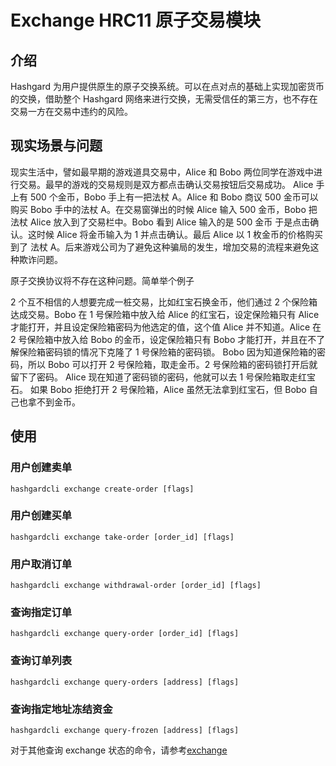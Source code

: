# Exchange HRC11 原子交易模块

## 介绍

Hashgard 为用户提供原生的原子交换系统。可以在点对点的基础上实现加密货币的交换，借助整个 Hashgard 网络来进行交换，无需受信任的第三方，也不存在交易一方在交易中违约的风险。

## 现实场景与问题

现实生活中，譬如最早期的游戏道具交易中，Alice 和 Bobo 两位同学在游戏中进行交易。最早的游戏的交易规则是双方都点击确认交易按钮后交易成功。 Alice 手上有 500 个金币，Bobo 手上有一把法杖 A。Alice 和 Bobo 商议 500 金币可以购买 Bobo 手中的法杖 A。在交易窗弹出的时候 Alice 输入 500 金币，Bobo 把法杖 Alice 放入到了交易栏中。Bobo 看到 Alice 输入的是 500 金币 于是点击确认。这时候 Alice 将金币输入为 1 并点击确认。最后 Alice 以 1 枚金币的价格购买到了 法杖 A。后来游戏公司为了避免这种骗局的发生，增加交易的流程来避免这种欺诈问题。


原子交换协议将不存在这种问题。简单举个例子

2 个互不相信的人想要完成一桩交易，比如红宝石换金币，他们通过 2 个保险箱达成交易。Bobo 在 1 号保险箱中放入给 Alice 的红宝石，设定保险箱只有 Alice 才能打开，并且设定保险箱密码为他选定的值，这个值 Alice 并不知道。Alice 在 2 号保险箱中放入给 Bobo 的金币，设定保险箱只有 Bobo 才能打开，并且在不了解保险箱密码锁的情况下克隆了 1 号保险箱的密码锁。
Bobo 因为知道保险箱的密码，所以 Bobo 可以打开 2 号保险箱，取走金币。2 号保险箱的密码锁打开后就留下了密码。
Alice 现在知道了密码锁的密码，他就可以去 1 号保险箱取走红宝石。
如果 Bobo 拒绝打开 2 号保险箱，Alice 虽然无法拿到红宝石，但 Bobo 自己也拿不到金币。



## 使用

### 用户创建卖单
```shell
hashgardcli exchange create-order [flags]
```

### 用户创建买单
```shell
hashgardcli exchange take-order [order_id] [flags]
```
### 用户取消订单
```shell
hashgardcli exchange withdrawal-order [order_id] [flags]
```
### 查询指定订单
```shell
hashgardcli exchange query-order [order_id] [flags]
```
### 查询订单列表
```shell
hashgardcli exchange query-orders [address] [flags]
```
### 查询指定地址冻结资金
```shell
hashgardcli exchange query-frozen [address] [flags]
```
对于其他查询 exchange 状态的命令，请参考[exchange](../cli/hashgardcli/exchange/README.md)
